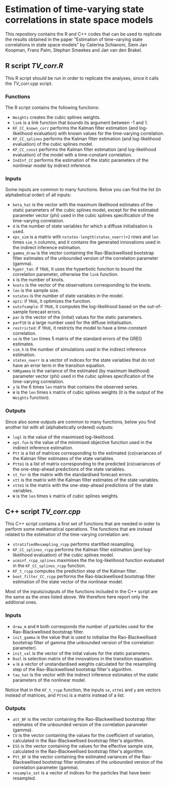 # Estimation of time-varying state correlations in state space models

This repository contains the R and C++ codes that can be used to replicate the results obtained in the paper "Estimation of time-varying state correlations in state space models" by Caterina Schiavoni, Siem Jan Koopman, Franz Palm, Stephan Smeekes and Jan van den Brakel.


## R script *TV_corr.R*

This R script should be run in order to replicate the analyses, since it calls the *TV_corr.cpp* script. 

### Functions
The R script contains the following functions:
* ``Weights`` creates the cubic splines weights.
* ``link`` is a link function that bounds its argument between -1 and 1.
* ``KF_CC_known_corr`` performs the Kalman filter estimation (and log-likelihood evaluation) with known values for the time-varying correlation.
* ``KF_CC_splines`` performs the Kalman filter estimation (and log-likelihood evaluation) of the cubic splines model.
* ``KF_CC_const`` performs the Kalman filter estimation (and log-likelihood evaluation) of the model with a time-constant correlation.
* ``IndInf_CC`` performs the estimation of the static parameters of the nonlinear model by indirect inference.

### Inputs
Some inputs are common to many functions. Below you can find the list (in alphabetical order) of all inputs:
* ``beta_hat`` is the vector with the maximum likelihood estimates of the static parameters of the cubic splines model, except for the estimated parameter vector (phi) used in the cubic splines specification of the time-varying correlation.
* ``d`` is the number of state variables for which a diffuse initialisation is used.
* ``eps_sim`` is a matrix with ``nstates-length(states_noerr)+2`` rows and ``len`` times ``sim_h`` columns, and it contains the generated innovations used in the indirect inference estimation.
* ``gamma_draw`` is the vector containing the Rao-Blackwellised bootstrap filter estimates of the unbounded version of the correlation parameter (gamma).
* ``hyper_tan``: if ``TRUE``, it uses the hyperbolic function to bound the correlation parameter, otherwise the ``link`` function.
* ``k`` is the number of knots.
* ``knots`` is the vector of the observations corresponding to the knots.
* ``len`` is the sample size.
* ``nstates`` is the number of state variables in the model.
* ``opti``: if ``TRUE``, it optimizes the function.
* ``outofsample``: if ``TRUE``, it computes the log-likelihood based on the out-of-sample forecast errors.
* ``par`` is the vector of the (inital) values for the static parameters.
* ``parP10`` is a large number used for the diffuse initialisation.
* ``restricted``:  if ``TRUE``, it restricts the model to have a time-constant correlation.
* ``se`` is the ``len`` times 5 matrix of the standard errors of the GREG estimates.
* ``sim_h`` is the number of simulations used in the indirect inference estimation.
* ``states_noerr`` is a vector of indices for the state variables that do not have an error term in the transition equation.
* ``VARgamma`` is the variance of the estimated (by maximum likelihood) parameter vector (phi) used in the cubic splines specification of the time-varying correlation.
* ``y`` is the 6 times ``len`` matrix that contains the observed series.
* ``W`` is the ``len`` times ``k`` matrix of cubic splines weights (it is the output of the ``Weights`` function).

### Outputs
Since also some outputs are common to many functions, below you find another list with all (alphabetically ordered) outputs:
* ``logl`` is the value of the maximised log-likelihood.
* ``opt.fun`` is the value of the minimised objective function used in the indirect inference estimation.
* ``Ptt`` is a list of matrices corresponding to the estimated (co)variances of the Kalman filter estimates of the state variables.
* ``Pttm1`` is a list of matrix corresponding to the predicted (co)variances of the one-step-ahead predictions of the state variables.
* ``st_for`` is the matrix with the standardised forecast errors.
* ``xtt`` is the matrix with the Kalman filter estimates of the state variables.
* `xttm1` is the matrix with the one-step-ahead predictions of the state variables.
* ``W`` is the ``len`` times ``k`` matrix of cubic splines weights.


## C++ script *TV_corr.cpp*

This C++ script contains a first set of functions that are needed in order to perform some mathematical operations. The functions that are instead related to the estimation of the time-varying correlation are:
* ``stratifiedResampling_rcpp`` performs startified resampling.
* ``KF_CC_splines_rcpp`` performs the Kalman filter estimation (and log-likelihood evaluation) of the cubic splines model.
* ``ucminf_rcpp_splines`` maximises the the log-likelihood function evaluated in the ``KF_CC_splines_rcpp`` function.
* ``KF_t_rcpp`` computes the prediction step of the Kalman filter.
* ``boot_filter_CC_rcpp`` performs the Rao-blackwellised bootstrap filter estimation of the state vector of the nonlinear model.

Most of the inputs/outputs of the functions included in the C++ script are the same as the ones listed above. We therefore here report only the addtional ones.

### Inputs
*  ``draw_m`` and ``M`` both corresponds the number of particles used for the Rao-Blackwellised bootstrap filter.
* ``init_gamma`` is the value that is used to initialise the Rao-Blackwellised bootstrap filter of gamma (the unbounded version of the correlation parameter).
* ``init_val`` is the vector of the inital values for the static parameters.
* ``Rsel`` is selection matrix of the innovations in the transition equation.
* ``w`` is a vector of unstandardised weights calculated for the resampling step of the Rao-Blackwellised bootstrap filter's algorithm.
* ``tau_hat`` is the vector with the indirect inference estimates of the static parameters of the nonlinear model.

Notice that in the ``KF_t_rcpp`` function, the inputs ``se``, ``xttm1`` and ``y`` are vectors instead of matrices, and ``Pttm1`` is a matrix instead of a list.

### Outputs
* ``att_BF`` is the vector containing the Rao-Blackwellised bootstrap filter estimates of the unbounded version of the correlation parameter (gamma).
* ``CV`` is the vector containing the values for the coefficient of variation, calculated in the Rao-Blackwellised bootstrap filter's algorithm.
* ``ESS`` is the vector containing the values for the effective sample size, calculated in the Rao-Blackwellised bootstrap filter's algorithm.
* ``Ptt_BF`` is the vector containing the estimated variances of the Rao-Blackwellised bootstrap filter estimates of the unbounded version of the correlation parameter (gamma).
* ``resample_set`` is a vector of indices for the particles that have been resampled.
